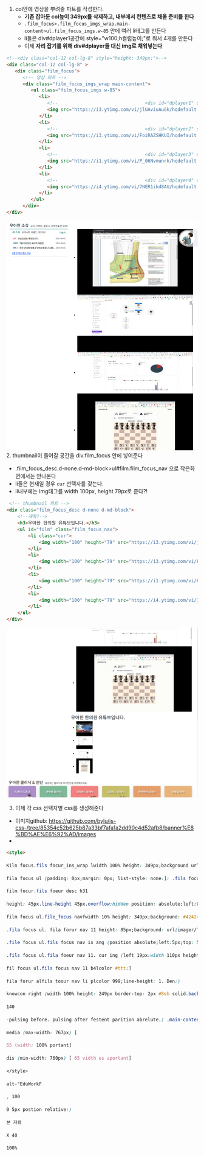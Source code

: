 1. col안에 영상을 뿌려줄 파트를 작성한다.
   - **기존 잡아둔 col높이 349px를 삭제하고, 내부에서 컨텐츠로 채울 준비를 한다**
    - `.film_focus>.film_focus_imgs_wrap.main-content>ul.film_focus_imgs.w-85` 안에 여러 li태그를 만든다
    - li들은 div#dplayer1공간에 style="w100;h컬럼높이;"로 줘서 4개를 만든다
    - 이제 **자리 잡기를 위해 div#dplayer들 대신 img로 채워넣는다**
```html
<!--<div class="col-12 col-lg-8" style="height: 349px;">-->
<div class="col-12 col-lg-8" >
   <div class="film_focus">
      <!-- 영상 파트 -->
      <div class="film_focus_imgs_wrap main-content">
         <ul class="film_focus_imgs w-85">
            <li>
               <!--                                <div id="dplayer1" style="width: 100%;height:349px;"></div>-->
               <img src="https://i3.ytimg.com/vi/jlUAviuAuGk/hqdefault.jpg" style="width: 100%;height:349px;"></img>
            </li>
            <li>
               <!--                                <div id="dplayer2" style="width: 100%;height:349px;"></div>-->
               <img src="https://i3.ytimg.com/vi/FoiRAZSHKUI/hqdefault.jpg" style="width: 100%;height:349px;"></img>
            </li>
            <li>
               <!--                                <div id="dplayer3" style="width: 100%;height:349px;"></div>-->
               <img src="https://i1.ytimg.com/vi/P_06Nvmunrk/hqdefault.jpg" style="width: 100%;height:349px;"></img>
            </li>
            <li>
               <!--                                <div id="dplayer4" style="width: 100%;height:100%;"></div>-->
               <img src="https://i4.ytimg.com/vi/7NER1ikd8AU/hqdefault.jpg" style="width: 100%;height:349px;"></img>
            </li>
         </ul>
      </div>
</div>
```

![img.png](../ui/유튜브%20초기형태.png)
2. thumbnail이 들어갈 공간을 div.film_focus 안에 넣어준다
   - .film_focus_desc.d-none.d-md-block>ul#film.film_focus_nav 으로 작은화면에서는 안나온다
   - li들은 현재일 경우 `cur` 선택자를 갖는다.
   - li내부에는 img태그를 width 100px, height 79px로 준다?!
```html
 <!-- thumbnail 파트 -->
<div class="film_focus_desc d-none d-md-block">
    <!--제목?-->
    <h3>우아한 한의원 유튜브입니다.</h3>
    <ul id="film" class="film_focus_nav">
        <li class="cur">
            <img width="100" height="79" src="https://i3.ytimg.com/vi/jlUAviuAuGk/hqdefault.jpg" alt="">
        </li>
        <li>
            <img width="100" height="79" src="https://i3.ytimg.com/vi/FoiRAZSHKUI/hqdefault.jpg" alt="">
        </li>
        <li>
            <img width="100" height="79" src="https://i1.ytimg.com/vi/P_06Nvmunrk/hqdefault.jpg" alt="">
        </li>
        <li>
            <img width="100" height="79" src="https://i4.ytimg.com/vi/7NER1ikd8AU/hqdefault.jpg" alt="">
        </li>
    </ul>
</div>
```
![img.png](../ui/유튜브%20초기형태2.png)


3. 이제 각 css 선택자별 css를 생성해준다
- 이미지github: https://github.com/bylu/js-css-/tree/85354c52b625b87a33bf7afa1a2dd90c4d52afb8/banner%E8%BD%AE%E6%92%AD/images
- 


```html
<style>

Kiln focus.fils focur_ins_wrap lwidth 100% height: 349px;background url (images/116WJqXaXeXXXXXXXX-32-32.gif) no-repeat center center.) fila focus ul.filn focurings(width 100% height: 9999en position: abrolute;left: 0; top: 0:1 fils focur lwidth: 100% height: 349px; overflow. hidden position relative;

fila focus ul (padding: 0px;margin: 0px; list-style: none:]: .fils focus ul.fils focur inge li theight: 349px;overflow:hidden:1

film focur.fils foeur desc h31

height: 45px.line-height 45px.overflow:hidden position: absolute;left:0;top:0;background: rgba(0, 0.0..5).color #fff width: 100%;padding-left: 24px:-index: 99, font-size: 10px; filter progid:DXImageTransform. Microsoft. gradient (enabled='true',startColorstr='#7F000000, endColorstr="#7F000000"); 1

film focus ul.file_focus navfwidth 10% height: 349px;background: #424242;position: absolute;right: 0px; top: 0;z-index: 100:1

.fila focus ul. fila forur nav 11 height: 85px;background: url(imager/T1WiB5Xf0EXXXXXXXX-1-75.png) repeat-x;margin: 1px 1px 1px 0 padding 5px file focus ul.fila focus nav li.eur [background url (inager/T1089XmDEXXXXXXXX-398-70.png) no-repeat 0 2px width 130px; left:-10px,andex

.file focus ul.fils focus nav is ang (position absolute;left:5px;top: 5px;}

.fils focus ul.fila foeur nav 11. cur ing (left 19px:width 110px height: 79px;margin-top:-1px:1

fil focus ul.fils focus nav 11 b4lcolor #ttt:]

fila forur alfils toour nav li plcolor 999;line-height: 1. Den:)

knowcon right (width 100% height: 249px border-top: 2px #8eb solid.background #FIFUFD box-shadow: 0px 5px 10px rgba(0, 0.0, 0.53)

140

-pulsing before. pulsing after festent parition abrelute.) .main-content Idisplay: grid width: 100%:1

media (max-width: 767px) [

65 (width: 100% portant]

dis (min-width: 760px) [ 65 vidth es aportant]

</style>

alt-"EduWorkF

, 100

0 5px postion relative:)

본 자료

X 40

100%
```

